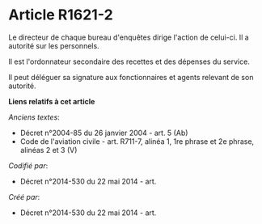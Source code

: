 # Article R1621-2

Le directeur de chaque bureau d'enquêtes dirige l'action de celui-ci. Il a autorité sur les personnels.

Il est l'ordonnateur secondaire des recettes et des dépenses du service.

Il peut déléguer sa signature aux fonctionnaires et agents relevant de son autorité.

**Liens relatifs à cet article**

_Anciens textes_:

  - Décret n°2004-85 du 26 janvier 2004 - art. 5 (Ab)
  - Code de l'aviation civile - art. R711-7, alinéa 1, 1re phrase et 2e phrase, alinéas 2 et 3 (V)

_Codifié par_:

  - Décret n°2014-530 du 22 mai 2014 - art.

_Créé par_:

  - Décret n°2014-530 du 22 mai 2014 - art.
